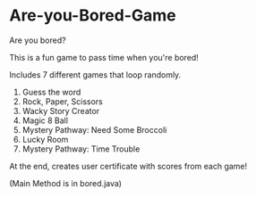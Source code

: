 # Are-you-Bored-Game
Are you bored?

This is a fun game to pass time when you're bored!

Includes 7 different games that loop randomly.
1. Guess the word
2. Rock, Paper, Scissors
3. Wacky Story Creator
4. Magic 8 Ball 
5. Mystery Pathway: Need Some Broccoli
6. Lucky Room
7. Mystery Pathway: Time Trouble

At the end, creates user certificate with scores from each game!

(Main Method is in bored.java)
